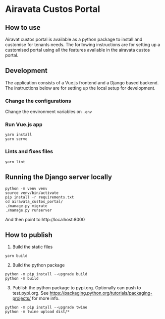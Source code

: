 # Airavata Custos Portal

## How to use

Airavat custos portal is available as a python package to install and customise for tenants needs.
The forllowing instructions are for setting up a customised portal using all the features available
in the airavata custos portal.

## Development

The application consists of a Vue.js frontend and a Django based backend. 
The instructions below are for setting up the local setup for development.

### Change the configurations

Change the environment variables on `.env`

### Run Vue.js app

```
yarn install
yarn serve
```

### Lints and fixes files

```
yarn lint
```

## Running the Django server locally

```
python -m venv venv
source venv/bin/activate
pip install -r requirements.txt
cd airavata_custos_portal/
./manage.py migrate
./manage.py runserver
```

And then point to http://localhost:8000

## How to publish

1. Build the static files
```
yarn build
```

2. Build the python package

```
python -m pip install --upgrade build
python -m build
```

3. Publish the python package to pypi.org. Optionally can push to test.pypi.org. See https://packaging.python.org/tutorials/packaging-projects/ for more info.

```
python -m pip install --upgrade twine
python -m twine upload dist/*
```
